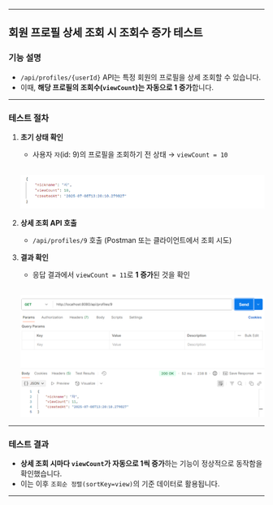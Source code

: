 
---

##  회원 프로필 상세 조회 시 조회수 증가 테스트

###  기능 설명

* `/api/profiles/{userId}` API는 특정 회원의 프로필을 상세 조회할 수 있습니다.
* 이때, **해당 프로필의 조회수(`viewCount`)는 자동으로 1 증가**합니다.

---

###  테스트 절차

1. **초기 상태 확인**

   * 사용자 `자`(id: 9)의 프로필을 조회하기 전 상태
     → `viewCount = 10`

     <br>

   <img src="../images/view-increase-before-10.png" width="700"/>

2. **상세 조회 API 호출**

   * `/api/profiles/9` 호출 (Postman 또는 클라이언트에서 조회 시도)

3. **결과 확인**

   * 응답 결과에서 `viewCount = 11`로 **1 증가**된 것을 확인

     <br>

   <img src="../images/view-increase-after-11.png" width="700"/>

---

###  테스트 결과

*  **상세 조회 시마다 `viewCount`가 자동으로 1씩 증가**하는 기능이 정상적으로 동작함을 확인했습니다.
* 이는 이후 `조회순 정렬(sortKey=view)`의 기준 데이터로 활용됩니다.

---
